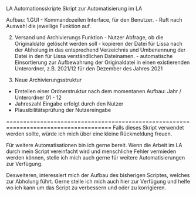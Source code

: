 LA Automationsskripte
Skript zur Automatisierung  im LA

Aufbau:
  1.GUI
    - Kommandozeilen Interface, für den Benutzer.
    - Ruft nach Auswahl die jeweilige Funktion auf.
    
  2. Versand und Archivierungs Funktion
    - Nutzer Abfrage, ob die Originaldatei gelöscht werden soll
    - kopieren der Datei für Lissa nach der Abholung in das
    entsprechend Verzeichnis und Umbenennung der Datei in den
    für Lissa verständlichen Dateinamen.
    - automatische Einsortierung zur Aufbewahrung der Originaldatei in einen existierenden
    Unterordner, z.B. 2021/12 für den Dezember des Jahres 2021
 
 3. Neue Archivierungsstruktur
  - Erstellen einer Ordnerstruktur nach dem momentanen Aufbau:
    Jahr / Unterordner 01 - 12 
  - Jahreszahl Eingabe erfolgt durch den Nutzer 
  - Plausibilitätsprüfung der Nutzereingabe

=====================================================================================
Falls dieses Skript verwendet werden sollte, würde ich mich über 
eine kleine Rückmeldung freuen. 

Für weitere Automatisationen bin ich gerne bereit.
Wenn die Arbeit im LA durch mein Script vereinfacht wird und 
menschliche Fehler vermieden werden können, stelle ich mich auch gerne
für weitere Automatisierungen zur Verfügung.

Desweiteren, interessiert mich der Aufbau des bisherigen Scriptes, welches zur Abholung führt.
Gerne stelle ich mich auch hier zur Verfügung und helfe wo ich kann um das Script zu verbessern und oder zu korrigieren.
